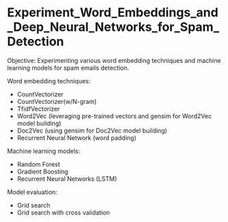 # Experiment_Word_Embeddings_and_Deep_Neural_Networks_for_Spam_Detection

Objective: Experimenting various word embedding techniques and machine learning models for spam emails detection.

Word embedding techniques:
- CountVectorizer
- CountVectorizer(w/N-gram)
- TfidfVectorizer
- Word2Vec (leveraging pre-trained vectors and gensim for Word2Vec model building)
- Doc2Vec (using gensim for Doc2Vec model building)
- Recurrent Neural Network (word padding)

Machine learning models:
- Random Forest
- Gradient Boosting
- Recurrent Neural Networks (LSTM)

Model evaluation:
- Grid search
- Grid search with cross validation
